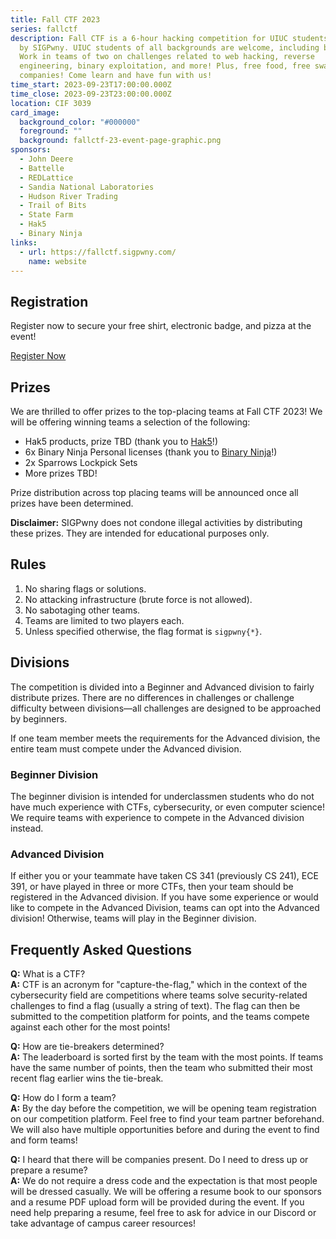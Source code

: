 ```yaml
---
title: Fall CTF 2023
series: fallctf
description: Fall CTF is a 6-hour hacking competition for UIUC students hosted
  by SIGPwny. UIUC students of all backgrounds are welcome, including beginners!
  Work in teams of two on challenges related to web hacking, reverse
  engineering, binary exploitation, and more! Plus, free food, free swag, and
  companies! Come learn and have fun with us!
time_start: 2023-09-23T17:00:00.000Z
time_close: 2023-09-23T23:00:00.000Z
location: CIF 3039
card_image:
  background_color: "#000000"
  foreground: ""
  background: fallctf-23-event-page-graphic.png
sponsors:
  - John Deere
  - Battelle
  - REDLattice
  - Sandia National Laboratories
  - Hudson River Trading
  - Trail of Bits
  - State Farm
  - Hak5
  - Binary Ninja
links:
  - url: https://fallctf.sigpwny.com/
    name: website
---
```

## Registration
Register now to secure your free shirt, electronic badge, and pizza at the event!

<a href="https://docs.google.com/forms/d/e/1FAIpQLSfrRkjzvBECRV8YBQ94YNLzCYLMldf7qMj-OrY_Ar9UzGcBIg/viewform" class="btn-primary">Register Now</a>

## Prizes
We are thrilled to offer prizes to the top-placing teams at Fall CTF 2023! We will be offering winning teams a selection of the following:
- Hak5 products, prize TBD (thank you to [Hak5](https://hak5.org/)!)
- 6x Binary Ninja Personal licenses (thank you to [Binary Ninja](https://binary.ninja/)!)
- 2x Sparrows Lockpick Sets
- More prizes TBD!

Prize distribution across top placing teams will be announced once all prizes have been determined.

**Disclaimer:** SIGPwny does not condone illegal activities by distributing these prizes. They are intended for educational purposes only.

## Rules
1. No sharing flags or solutions.
2. No attacking infrastructure (brute force is not allowed).
3. No sabotaging other teams.
4. Teams are limited to two players each.
5. Unless specified otherwise, the flag format is `sigpwny{*}`.

## Divisions
The competition is divided into a Beginner and Advanced division to fairly distribute prizes. There are no differences in challenges or challenge difficulty between divisions—all challenges are designed to be approached by beginners. 

If one team member meets the requirements for the Advanced division, the entire team must compete under the Advanced division.

### Beginner Division
The beginner division is intended for underclassmen students who do not have much experience with CTFs, cybersecurity, or even computer science! We require teams with experience to compete in the Advanced division instead.

### Advanced Division
If either you or your teammate have taken CS 341 (previously CS 241), ECE 391, or have played in three or more CTFs, then your team should be registered in the Advanced division. If you have some experience or would like to compete in the Advanced Division, teams can opt into the Advanced division! Otherwise, teams will play in the Beginner division.

## Frequently Asked Questions
**Q:** What is a CTF?  
**A:** CTF is an acronym for "capture-the-flag," which in the context of the cybersecurity field are competitions where teams solve security-related challenges to find a flag (usually a string of text). The flag can then be submitted to the competition platform for points, and the teams compete against each other for the most points!

**Q:** How are tie-breakers determined?  
**A:** The leaderboard is sorted first by the team with the most points. If teams have the same number of points, then the team who submitted their most recent flag earlier wins the tie-break.

**Q:** How do I form a team?  
**A:** By the day before the competition, we will be opening team registration on our competition platform. Feel free to find your team partner beforehand. We will also have multiple opportunities before and during the event to find and form teams!

**Q:** I heard that there will be companies present. Do I need to dress up or prepare a resume?  
**A:** We do not require a dress code and the expectation is that most people will be dressed casually. We will be offering a resume book to our sponsors and a resume PDF upload form will be provided during the event. If you need help preparing a resume, feel free to ask for advice in our Discord or take advantage of campus career resources!